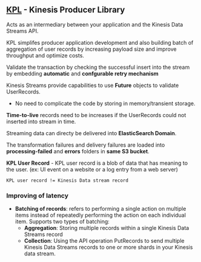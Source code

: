 ## [KPL](https://docs.aws.amazon.com/streams/latest/dev/developing-producers-with-kpl.html) - Kinesis Producer Library

Acts as an intermediary between your application and the Kinesis Data Streams API.

KPL simplifes producer application development and also building batch of aggregation of user records by increasing payload size and improve throughput and optimize costs.

Validate the transaction by checking the successful insert into the stream by embedding **automatic** and **confgurable retry mechanism**

Kinesis Streams provide capabilities to use **Future** objects to validate UserRecords.
- No need to complicate the code by storing in memory/transient storage.

**Time-to-live** records need to be increases if the UserRecords could not inserted into stream in time.

Streaming data can directy be delivered into **ElasticSearch Domain**.

The transformation failures and delivery failures are loaded into **processing-failed** and **errors** folders in **same S3 bucket**.

**KPL User Record** - KPL user record is a blob of data that has meaning to the user. (ex: UI event on a website or a log entry from a web server)

`KPL user record != Kinesis Data stream record`

### Improving of latency
- **Batching of records**: refers to performing a single action on multiple items instead of repeatedly performing the action on each individual item. Supports two types of batching:
    - **Aggregation**: Storing multiple records within a single Kinesis Data Streams record
    - **Collection**: Using the API operation PutRecords to send multiple Kinesis Data Streams records to one or more shards in your Kinesis data stream.
